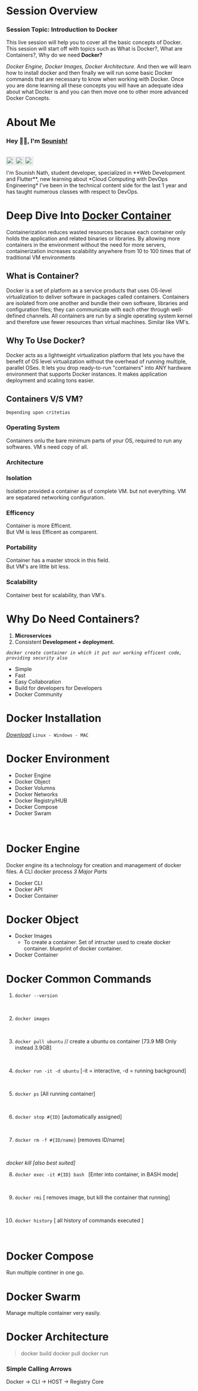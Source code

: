 # Session Overview

### Session Topic: Introduction to Docker

This live session will help you to cover all the basic concepts of Docker. This session will start off with topics such as What is Docker?, What are Containers?, Why do we need **Docker?**

*Docker Engine, Docker Images, Docker Architecture.*
And then we will learn how to install docker and then finally we will run some basic Docker commands that are necessary to know when working with Docker.
Once you are done learning all these concepts you will have an adequate idea about what Docker is and you can then move one to other more advanced Docker Concepts.

# About Me

### Hey 👋🏽, I'm [Sounish!](https://sounishnath.netlify.app/) 

<br/>

<a href="https://twitter.com/sounish1">
  <img align="left" alt="Sounish | Nath " width="22px" src="https://cdn.jsdelivr.net/npm/simple-icons@v3/icons/twitter.svg" />
</a>
<a href="https://www.linkedin.com/in/sounish-nath-897b30186/">
  <img align="left" alt="Sounish's LinkdeIN" width="22px" src="https://cdn.jsdelivr.net/npm/simple-icons@v3/icons/linkedin.svg" />
</a>

<a href="https://www.instagram.com/sounish003/">
  <img align="left" alt="Sounish's Instagram" width="22px" src="https://cdn.jsdelivr.net/npm/simple-icons@v3/icons/instagram.svg" />
</a>
<br />
<br />
I'm Sounish Nath, student developer, specialized in **Web Development and Flutter**, new learning about *Cloud Computing with DevOps Engineering*
I've been in the technical content side for the last 1 year and has taught numerous classes with respect to DevOps.

# Deep Dive Into [Docker Container](https://www.docker.com/)
Containerization reduces wasted resources because each container only holds the application and related binaries or libraries. By allowing more containers in the environment without the need for more servers, containerization increases scalability anywhere from 10 to 100 times that of traditional VM environments

## What is Container?
Docker is a set of platform as a service products that uses OS-level virtualization to deliver software in packages called containers. Containers are isolated from one another and bundle their own software, libraries and configuration files; they can communicate with each other through well-defined channels. All containers are run by a single operating system kernel and therefore use fewer resources than virtual machines. Similar like VM's.

## Why To Use Docker?
Docker acts as a lightweight virtualization platform that lets you have the benefit of OS level virtualization without the overhead of running multiple, parallel OSes. It lets you drop ready-to-run "containers" into ANY hardware environment that supports Docker instances. It makes application deployment and scaling tons easier.


## Containers V/S VM?
`Depending upon critetias`
<br/>

### Operating System
Containers onlu the bare minimum parts of your OS, required to run any softwares.
VM s need copy of all.

### Architecture

### Isolation
Isolation provided a container as of complete VM. but not everything.
VM are sepatared networking configuration.

### Efficency
Container is more Efficent.
<br/>
But VM is less Efficent as comparent.

### Portability
Container has a master strock in this field.
<br/>
But VM's are little bit less.

### Scalability
Container best for scalability, than VM's.

# Why Do Need Containers?
1. **Microservices**
2. Consistent **Development + deployment.**

*`docker create container in which it put our working efficent code, providing security also`*

- Simple
- Fast
- Easy Collaboration
- Build for developers for Developers
- Docker Community


# Docker Installation
*[Download](https://www.docker.com/get-started)*  `Linux - Windows - MAC`


# Docker Environment
- Docker Engine
- Docker Object
- Docker Volumns
- Docker Networks
- Docker Registry/HUB
- Docker Compose
- Docker Swram

<br />

# Docker Engine
Docker engine its a technology for creation and management of docker files. A CLI docker process
*3 Major Parts*
- Docker CLI
- Docker API
- Docker Container

# Docker Object
- Docker Images
    - To  create a container. Set of intructer used to create docker container. blueprint of docker container.
- Docker Container


# Docker Common Commands

1. `docker --version`
<br />

2. `docker images`
<br />

3. `docker pull ubuntu` // create a ubuntu os container [73.9 MB Only instead 3.9GB]
<br />

4. `docker run -it -d ubuntu` [-it = interactive, -d = running background]
<br />

5. `docker ps` [All running container]
<br />

6. `docker stop #{ID}` [automatically assigned]
<br />

7. `docker rm -f #{ID/name}` [removes ID/name]
<br />

*docker kill [also best suited]*

8. `docker exec -it #{ID} bash ` [Enter into container, in BASH mode]
<br />

9. `docker rmi` [ removes image, but kill the container that running]
<br />

10. `docker history` [ all history of commands executed ]
<br />


# Docker Compose
Run multiple continer in one go.

# Docker Swarm
Manage multiple container very easily.

# Docker Architecture
> docker build
> docker pull
> docker run

### Simple Calling Arrows
Docker -> CLI -> HOST -> Registry Core